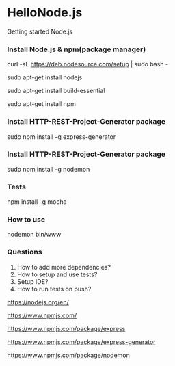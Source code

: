 # HelloNode.js
Getting started Node.js

### Install Node.js & npm(package manager)

  curl -sL https://deb.nodesource.com/setup | sudo bash -
  
  sudo apt-get install nodejs
  
  sudo apt-get install build-essential

  sudo apt-get install npm
  
### Install HTTP-REST-Project-Generator package

  sudo npm install -g express-generator

### Install HTTP-REST-Project-Generator package

  sudo npm install -g nodemon

### Tests

  npm install -g mocha
  
  
### How to use

  nodemon bin/www
  
### Questions

1. How to add more dependencies?
2. How to setup and use tests?
3. Setup IDE?
4. How to run tests on push?
  
https://nodejs.org/en/

https://www.npmjs.com/

https://www.npmjs.com/package/express

https://www.npmjs.com/package/express-generator

https://www.npmjs.com/package/nodemon
